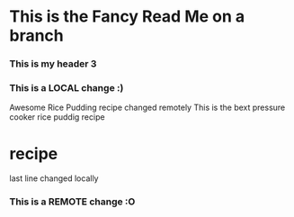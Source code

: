 # This is the Fancy Read Me on a branch
### This is my header 3
### This is a LOCAL change :)
Awesome Rice Pudding recipe
changed remotely
This is the bext pressure cooker rice puddig recipe
# recipe
last line changed locally
### This is a REMOTE change :O
